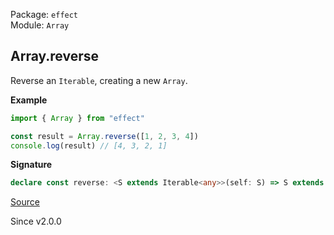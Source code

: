 Package: `effect`<br />
Module: `Array`<br />

## Array.reverse

Reverse an `Iterable`, creating a new `Array`.

**Example**

```ts
import { Array } from "effect"

const result = Array.reverse([1, 2, 3, 4])
console.log(result) // [4, 3, 2, 1]
```

**Signature**

```ts
declare const reverse: <S extends Iterable<any>>(self: S) => S extends NonEmptyReadonlyArray<infer A> ? NonEmptyArray<A> : S extends Iterable<infer A> ? Array<A> : never
```

[Source](https://github.com/Effect-TS/effect/tree/main/packages/effect/src/Array.ts#L1314)

Since v2.0.0